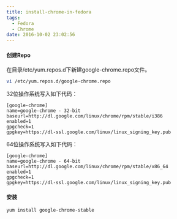 ```yaml
---
title: install-chrome-in-fedora
tags:
  - Fedora
  - Chrome
date: 2016-10-02 23:02:56
---
```



#### 创建Repo

在目录/etc/yum.repos.d下新建google-chrome.repo文件。

```Bash
vi /etc/yum.repos.d/google-chrome.repo
```

32位操作系统写入如下代码：

```
[google-chrome]
name=google-chrome - 32-bit
baseurl=http://dl.google.com/linux/chrome/rpm/stable/i386
enabled=1
gpgcheck=1
gpgkey=https://dl-ssl.google.com/linux/linux_signing_key.pub
```


64位操作系统写入如下代码：

```
[google-chrome]
name=google-chrome - 64-bit
baseurl=http://dl.google.com/linux/chrome/rpm/stable/x86_64
enabled=1
gpgcheck=1
gpgkey=https://dl-ssl.google.com/linux/linux_signing_key.pub
```


#### 安装

```Bash
yum install google-chrome-stable
```

